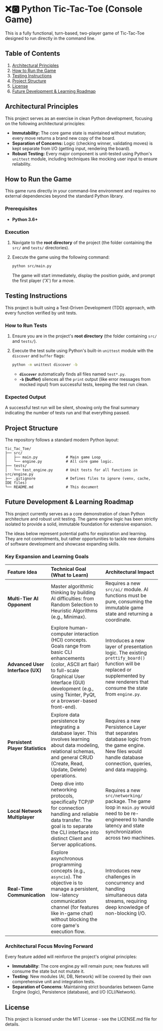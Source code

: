 # ❌🅾️ Python Tic-Tac-Toe (Console Game)

This is a fully functional, turn-based, two-player game of Tic-Tac-Toe designed to run directly in the command line. 



## Table of Contents

1. [Architectural Principles](#architectural-principles)
2. [How to Run the Game](#how-to-run-the-game)
3. [Testing Instructions](#testing-instructions)
4. [Project Structure](#project-structure)
5. [License](#license)
6. [Future Development & Learning Roadmap](#future-development--learning-roadmap)



## Architectural Principles

This project serves as an exercise in clean Python development, focusing on the following architectural principles:
* **Immutability:** The core game state is maintained without mutation; every move returns a brand new copy of the board.
* **Separation of Concerns:** Logic (checking winner, validating moves) is kept separate from I/O (getting input, rendering the board).
* **Robust Testing:** Every major component is unit-tested using Python's `unittest` module, including techniques like mocking user input to ensure reliability.



## How to Run the Game

This game runs directly in your command-line environment and requires no external dependencies beyond the standard Python library.

### Prerequisites

* **Python 3.6+**

### Execution

1.  Navigate to the **root directory** of the project (the folder containing the `src/` and `tests/` directories).
2.  Execute the game using the following command:

    ```bash
    python src/main.py
    ```

    The game will start immediately, display the position guide, and prompt the first player ('X') for a move.



## Testing Instructions

This project is built using a Test-Driven Development (TDD) approach, with every function verified by unit tests.

### How to Run Tests

1.  Ensure you are in the project's **root directory** (the folder containing `src/` and `tests/`).
2.  Execute the test suite using Python's built-in `unittest` module with the `discover` and `buffer` flags:

    ```bash
    python -m unittest discover -b
    ```

    * **`discover`** automatically finds all files named `test*.py`.
    * **`-b` (buffer)** silences all the `print` output (like error messages from mocked input) from successful tests, keeping the test run clean.

### Expected Output

A successful test run will be silent, showing only the final summary indicating the number of tests run and that everything passed.



## Project Structure

The repository follows a standard modern Python layout:

```text
Tic_Tac_Toe/
├── src/
│   ├── main.py             # Main game Loop
│   └── engine.py           # All core game logic.
├── tests/
│   └── test_engine.py      # Unit tests for all functions in src/engine.py
├── .gitignore              # Defines files to ignore (venv, cache, IDE files)
└── README.md               # This document
```



## Future Development & Learning Roadmap

This project currently serves as a core demonstration of clean Python architecture and robust unit testing. The game engine logic has been strictly isolated to provide a solid, immutable foundation for extensive expansion.

The ideas below represent potential paths for exploration and learning. They are not commitments, but rather opportunities to tackle new domains of software development and showcase expanding skills.

### Key Expansion and Learning Goals

| Feature Idea | Technical Goal (What to Learn) | Architectural Impact |
| :------------------------------- | :--- | :--- |
| **Multi-Tier AI Opponent**       | Master algorithmic thinking by building AI difficulties: from Random Selection to Heuristic Algorithms (e.g., Minimax). | Requires a new `src/ai/` module. AI functions must be pure, consuming the immutable game state and returning a coordinate. |
| **Advanced User Interface (UX)** | Explore human-computer interaction (HCI) concepts. Goals range from basic CLI enhancements (color, ASCII art flair) to full-scale Graphical User Interface (GUI) development (e.g., using Tkinter, PyQt, or a browser-based front-end). | Introduces a new layer of presentation logic. The existing `prettify_board()` function will be replaced or supplemented by new renderers that consume the state from `engine.py`. |
| **Persistent Player Statistics** | Explore data persistence by integrating a database layer. This involves learning about data modeling, relational schemas, and general CRUD (Create, Read, Update, Delete) operations. | Requires a new Persistence Layer that separates database logic from the game engine. New files would handle database connection, queries, and data mapping. |
| **Local Network Multiplayer**    | Deep dive into networking protocols, specifically TCP/IP for connection handling and reliable data transfer. The goal is to separate the CLI interface into distinct Client and Server applications. | Requires a new `src/networking/` package. The game loop in `main.py` would need to be re-engineered to handle latency and state synchronization across two machines. |
| **Real-Time Communication**      | Explore asynchronous programming concepts (e.g., `asyncio`). The objective is to manage a persistent, low-latency communication channel (for features like in-game chat) without blocking the core game's execution flow. | Introduces new challenges in concurrency and handling simultaneous data streams, requiring deep knowledge of non-blocking I/O. |


### Architectural Focus Moving Forward

Every feature added will reinforce the project's original principles:
* **Immutability**: The core engine.py will remain pure; new features will consume the state but not mutate it.
* **Testing**: New modules (AI, DB, Network) will be covered by their own comprehensive unit and integration tests.
* **Separation of Concerns**: Maintaining strict boundaries between Game Engine (logic), Persistence (database), and I/O (CLI/Network).

## License

This project is licensed under the MIT License - see the LICENSE.md file for details.
